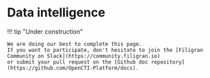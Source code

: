 # Data intelligence

!!! tip "Under construction"

    We are doing our best to complete this page. 
    If you want to participate, don't hesitate to join the [Filigran Community on Slack](https://community.filigran.io) 
    or submit your pull request on the [Github doc repository](https://github.com/OpenCTI-Platform/docs).
